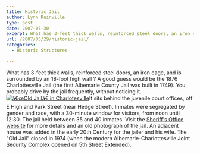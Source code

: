 ```yaml
---
title: Historic Jail
author: Lynn Rainville
type: post
date: 2007-05-30
excerpt: What has 3-feet thick walls, reinforced steel doors, an iron cage, and is surrounded by an 18-foot high wall ?
url: /2007/05/29/historic-jail/
categories:
  - Historic Structures

---
```

What has 3-feet thick walls, reinforced steel doors, an iron cage, and is surrounded by an 18-foot high wall ? A good guess would be the 1876 Charlottesville Jail (the first Albemarle County Jail was built in 1749). You probably drive by the jail frequently, without noticing it. <a href='http://www.locohistory.org/blog/?attachment_id=132' rel='attachment wp-att-132' title='â€œOld Jailâ€ in Charlotesville'><img src='/media/2007/05/jail.jpg' alt='â€œOld Jailâ€ in Charlotesville' /></a>It sits behind the juvenile court offices, off E High and Park Street (near Hedge Street). Inmates were segregated by gender and race, with a 30-minute window for visitors, from noon until 12:30. The jail held between 35 and 40 inmates. Visit the [Sheriff's Office website][1] for more details and an old photograph of the jail. An adjacent house was added in the early 20th Century for the jailer and his wife. The "Old Jail" closed in 1974 (when the modern Albemarle-Charlottesville Joint Security Complex opened on 5th Street Extended).

 [1]: http://www.albemarleso.org/history.html
